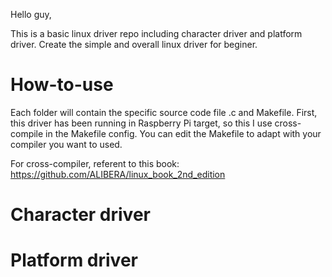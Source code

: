 Hello guy, 

This is a basic linux driver repo including character driver and platform
driver. Create the simple and overall linux driver for beginer.

# How-to-use
Each folder will contain the specific source code file .c and Makefile. 
First, this driver has been running in Raspberry Pi target, so this I use
cross-compile in the Makefile config. You can edit the Makefile to adapt with
your compiler you want to used. 

For cross-compiler, referent to this book: https://github.com/ALIBERA/linux_book_2nd_edition

# Character driver




# Platform driver
